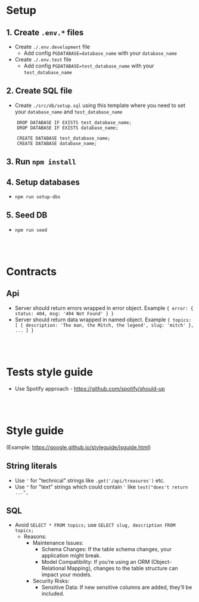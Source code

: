 # Setup

## 1. Create `.env.*` files
- Create `./.env.development` file
    - Add config `PGDATABASE=database_name` with your `database_name`
- Create `./.env.test` file
    - Add config `PGDATABASE=test_database_name` with your `test_database_name`

## 2. Create SQL file
- Create `./src/db/setup.sql` using this template where you need to set your `database_name` and `test_database_name`
```
    DROP DATABASE IF EXISTS test_database_name;
    DROP DATABASE IF EXISTS database_name;

    CREATE DATABASE test_database_name;
    CREATE DATABASE database_name;
```

## 3. Run `npm install`

## 4. Setup databases
- `npm run setup-dbs`

## 5. Seed DB
- `npm run seed`

<br/><br/>

# Contracts
## Api
- Server should return errors wrapped in error object.
    Example `{ error: { status: 404, msg: '404 Not Found' } }`
- Server should return data wrapped in named object.
    Example `{ topics: [ { description: 'The man, the Mitch, the legend', slug: 'mitch' }, ... ] }`

<br/><br/>

# Tests style guide
- Use Spotify approach - https://github.com/spotify/should-up

<br/><br/>

# Style guide
(Example: https://google.github.io/styleguide/jsguide.html)

## String literals
- Use `'` for "technical" strings like `.get('/api/treasures')` etc.
- Use `"` for "text" strings which could contain `'` like `test("does't return ...", `

## SQL
- Avoid `SELECT * FROM topics;` use `SELECT slug, description FROM topics;`
    - Reasons:
        - Maintenance Issues:
            - Schema Changes: If the table schema changes, your application might break.
            - Model Compatibility: If you’re using an ORM (Object-Relational Mapping), changes to the table structure can impact your models.
        - Security Risks:
            - Sensitive Data: If new sensitive columns are added, they’ll be included.

